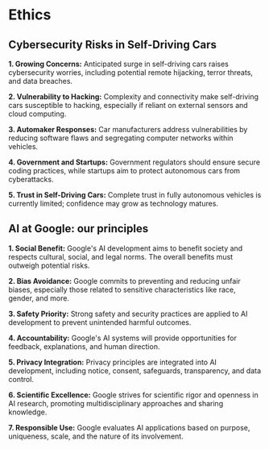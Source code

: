 # Ethics

## Cybersecurity Risks in Self-Driving Cars

**1. Growing Concerns:**
Anticipated surge in self-driving cars raises cybersecurity worries, including potential remote hijacking, terror threats, and data breaches.

**2. Vulnerability to Hacking:**
Complexity and connectivity make self-driving cars susceptible to hacking, especially if reliant on external sensors and cloud computing.

**3. Automaker Responses:**
Car manufacturers address vulnerabilities by reducing software flaws and segregating computer networks within vehicles.

**4. Government and Startups:**
Government regulators should ensure secure coding practices, while startups aim to protect autonomous cars from cyberattacks.

**5. Trust in Self-Driving Cars:**
Complete trust in fully autonomous vehicles is currently limited; confidence may grow as technology matures.


## AI at Google: our principles

**1. Social Benefit:**
Google's AI development aims to benefit society and respects cultural, social, and legal norms. The overall benefits must outweigh potential risks.

**2. Bias Avoidance:**
Google commits to preventing and reducing unfair biases, especially those related to sensitive characteristics like race, gender, and more.

**3. Safety Priority:**
Strong safety and security practices are applied to AI development to prevent unintended harmful outcomes.

**4. Accountability:**
Google's AI systems will provide opportunities for feedback, explanations, and human direction.

**5. Privacy Integration:**
Privacy principles are integrated into AI development, including notice, consent, safeguards, transparency, and data control.

**6. Scientific Excellence:**
Google strives for scientific rigor and openness in AI research, promoting multidisciplinary approaches and sharing knowledge.

**7. Responsible Use:**
Google evaluates AI applications based on purpose, uniqueness, scale, and the nature of its involvement.



